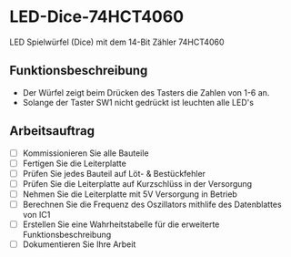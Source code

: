 # LED-Dice-74HCT4060

 LED Spielwürfel (Dice) mit dem 14-Bit Zähler 74HCT4060

## Funktionsbeschreibung

 * Der Würfel zeigt beim Drücken des Tasters die Zahlen von 1-6 an.
 * Solange der Taster SW1 nicht gedrückt ist leuchten alle LED's


## Arbeitsauftrag

-[ ] Kommissionieren Sie alle Bauteile
-[ ] Fertigen Sie die Leiterplatte
-[ ] Prüfen Sie jedes Bauteil auf Löt- & Bestückfehler
-[ ] Prüfen Sie die Leiterplatte auf Kurzschlüss in der Versorgung
-[ ] Nehmen Sie die Leiterplatte mit 5V Versorgung in Betrieb
-[ ] Berechnen Sie die Frequenz des Oszillators mithlife des Datenblattes von IC1
-[ ] Erstellen Sie eine Wahrheitstabelle für die erweiterte Funktionsbeschreibung
-[ ] Dokumentieren Sie Ihre Arbeit
